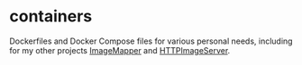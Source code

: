 
# containers

Dockerfiles and Docker Compose files for various personal needs, including for my other projects [ImageMapper](https://github.com/osklunds/ImageMapper) and [HTTPImageServer](https://github.com/osklunds/HTTPImageServer).
